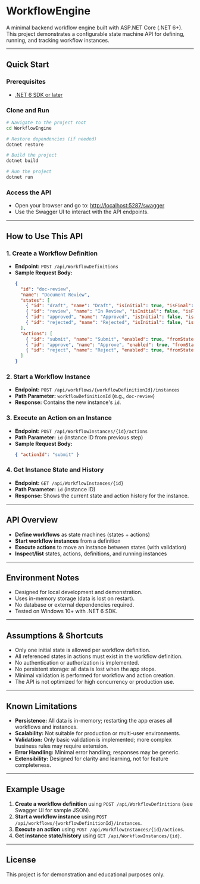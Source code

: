 # WorkflowEngine

A minimal backend workflow engine built with ASP.NET Core (.NET 6+). This project demonstrates a configurable state machine API for defining, running, and tracking workflow instances.

---

## Quick Start

### Prerequisites
- [.NET 6 SDK or later](https://dotnet.microsoft.com/download)

### Clone and Run
```sh
# Navigate to the project root
cd WorkflowEngine

# Restore dependencies (if needed)
dotnet restore

# Build the project
dotnet build

# Run the project
dotnet run
```

### Access the API
- Open your browser and go to: [http://localhost:5287/swagger](http://localhost:5287/swagger)
- Use the Swagger UI to interact with the API endpoints.

---

## How to Use This API

### 1. Create a Workflow Definition
- **Endpoint:** `POST /api/WorkflowDefinitions`
- **Sample Request Body:**
  ```json
  {
    "id": "doc-review",
    "name": "Document Review",
    "states": [
      { "id": "draft", "name": "Draft", "isInitial": true, "isFinal": false, "enabled": true },
      { "id": "review", "name": "In Review", "isInitial": false, "isFinal": false, "enabled": true },
      { "id": "approved", "name": "Approved", "isInitial": false, "isFinal": true, "enabled": true },
      { "id": "rejected", "name": "Rejected", "isInitial": false, "isFinal": true, "enabled": true }
    ],
    "actions": [
      { "id": "submit", "name": "Submit", "enabled": true, "fromStates": ["draft"], "toState": "review" },
      { "id": "approve", "name": "Approve", "enabled": true, "fromStates": ["review"], "toState": "approved" },
      { "id": "reject", "name": "Reject", "enabled": true, "fromStates": ["review"], "toState": "rejected" }
    ]
  }
  ```

### 2. Start a Workflow Instance
- **Endpoint:** `POST /api/workflows/{workflowDefinitionId}/instances`
- **Path Parameter:** `workflowDefinitionId` (e.g., `doc-review`)
- **Response:** Contains the new instance's `id`.

### 3. Execute an Action on an Instance
- **Endpoint:** `POST /api/WorkflowInstances/{id}/actions`
- **Path Parameter:** `id` (instance ID from previous step)
- **Sample Request Body:**
  ```json
  { "actionId": "submit" }
  ```

### 4. Get Instance State and History
- **Endpoint:** `GET /api/WorkflowInstances/{id}`
- **Path Parameter:** `id` (instance ID)
- **Response:** Shows the current state and action history for the instance.

---

## API Overview

- **Define workflows** as state machines (states + actions)
- **Start workflow instances** from a definition
- **Execute actions** to move an instance between states (with validation)
- **Inspect/list** states, actions, definitions, and running instances

---

## Environment Notes
- Designed for local development and demonstration.
- Uses in-memory storage (data is lost on restart).
- No database or external dependencies required.
- Tested on Windows 10+ with .NET 6 SDK.

---

## Assumptions & Shortcuts
- Only one initial state is allowed per workflow definition.
- All referenced states in actions must exist in the workflow definition.
- No authentication or authorization is implemented.
- No persistent storage: all data is lost when the app stops.
- Minimal validation is performed for workflow and action creation.
- The API is not optimized for high concurrency or production use.

---

## Known Limitations
- **Persistence:** All data is in-memory; restarting the app erases all workflows and instances.
- **Scalability:** Not suitable for production or multi-user environments.
- **Validation:** Only basic validation is implemented; more complex business rules may require extension.
- **Error Handling:** Minimal error handling; responses may be generic.
- **Extensibility:** Designed for clarity and learning, not for feature completeness.

---

## Example Usage

1. **Create a workflow definition** using `POST /api/WorkflowDefinitions` (see Swagger UI for sample JSON).
2. **Start a workflow instance** using `POST /api/workflows/{workflowDefinitionId}/instances`.
3. **Execute an action** using `POST /api/WorkflowInstances/{id}/actions`.
4. **Get instance state/history** using `GET /api/WorkflowInstances/{id}`.

---

## License
This project is for demonstration and educational purposes only. 